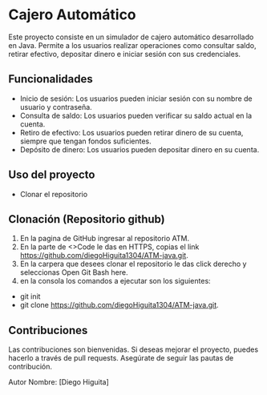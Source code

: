 # Cajero Automático
Este proyecto consiste en un simulador de cajero automático desarrollado en Java. Permite a los usuarios realizar operaciones como consultar saldo, retirar efectivo, 
depositar dinero e iniciar sesión con sus credenciales.

## Funcionalidades
* Inicio de sesión: Los usuarios pueden iniciar sesión con su nombre de usuario y contraseña.
* Consulta de saldo: Los usuarios pueden verificar su saldo actual en la cuenta.
* Retiro de efectivo: Los usuarios pueden retirar dinero de su cuenta, siempre que tengan fondos suficientes.
* Depósito de dinero: Los usuarios pueden depositar dinero en su cuenta.
  
## Uso del proyecto
* Clonar el repositorio

## Clonación (Repositorio github)

1. En la pagina de GitHub ingresar al repositorio ATM. 
2. En la parte de <>Code le das en HTTPS, copias el link https://github.com/diegoHiguita1304/ATM-java.git.
3. En la carpera que desees clonar el repositorio le das click derecho y seleccionas Open Git Bash here.
4. en la consola los comandos a ejecutar son los siguientes:
*  git init
*  git clone https://github.com/diegoHiguita1304/ATM-java.git.

## Contribuciones
Las contribuciones son bienvenidas. Si deseas mejorar el proyecto, puedes hacerlo a través de pull requests. Asegúrate de seguir las pautas de contribución.

Autor
Nombre: [Diego Higuita]
